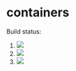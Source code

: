 # containers

Build status:
1. [![](https://github.com/mariagerges/week8_containers/workflows/tests-fibonacci/badge.svg)](https://github.com/mariagerges/week8_containers/actions?query=workflow%3Atests-fibonacci)
1. [![](https://github.com/mariagerges/week8_containers/workflows/tests-range/badge.svg)](https://github.com/mariagerges/week8_containers/actions?query=workflow%3Atests-range)
1. [![](https://github.com/mariagerges/week8_containers/workflows/tests-unicode/badge.svg)](https://github.com/mariagerges/week8_containers/actions?query=workflow%3Atests-unicode)
